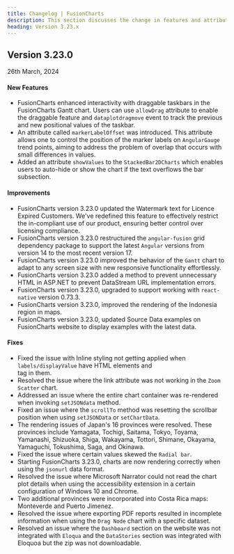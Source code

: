 ```yaml
---
title: Changelog | FusionCharts
description: This section discusses the change in features and attributes with the latest released version.
heading: Version 3.23.x
---
```


<h2 class="sub-heading">Version 3.23.0</h2>

<p class="release-date">26th March, 2024</p>


<h4>New Features</h4>

- FusionCharts enhanced interactivity with draggable taskbars in the FusionCharts Gantt chart. Users can use `allowDrag` attribute to enable the draggable feature and `dataplotdragmove` event to track the previous and new positional values of the taskbar.
- An attribute called `markerLabelOffset` was introduced. This attribute allows one to control the position of the marker labels on `AngularGauge` trend points, aiming to address the problem of overlap that occurs with small differences in values.
- Added an attribute `showValues` to the `StackedBar2DCharts` which enables users to auto-hide or show the chart if the text overflows the bar subsection.

<h4>Improvements</h4>

- FusionCharts version 3.23.0 updated the Watermark text for Licence Expired Customers. We've redefined this feature to effectively restrict the in-compliant use of our product, ensuring better control over licensing compliance.
- FusionCharts version 3.23.0 restructured the `angular-fusion` grid dependency package to support the latest `Angular` versions from version 14 to the most recent version 17.
- FusionCharts version 3.23.0 improved the behavior of the `Gantt` chart to adapt to any screen size with new responsive functionality effortlessly.
- FusionCharts version 3.23.0 added a method to prevent unnecessary HTML in ASP.NET to prevent DataStream URL implementation errors.
- FusionCharts version 3.23.0, upgraded to support working with `react-native` version 0.73.3.
- FusionCharts version 3.23.0, improved the rendering of the Indonesia region in maps.
- FusionCharts version 3.23.0, updated Source Data examples on FusionCharts website to display examples with the latest data.

<h4>Fixes</h4>

- Fixed the issue with Inline styling not getting applied when `labels/displayValue` have HTML elements and <br> tag in them.
- Resolved the issue where the link attribute was not working in the `Zoom Scatter` chart.
- Addressed an issue where the entire chart container was re-rendered when invoking `setJSONdata` method.
- Fixed an issue where the `scrollTo` method was resetting the scrollbar position when using `setJSONData` or `setChartData`.
- The rendering issues of Japan's 16 provinces were resolved. These provinces include Yamagata, Tochigi, Saitama, Tokyo, Toyama, Yamanashi, Shizuoka, Shiga, Wakayama, Tottori, Shimane, Okayama, Yamaguchi, Tokushima, Saga, and Okinawa.
- Fixed the issue where certain values skewed the `Radial bar`.
- Starting FusionCharts 3.23.0, charts are now rendering correctly when using the `jsonurl` data format.
- Resolved the issue where Microsoft Narrator could not read the chart plot details when using the accessibility extension in a certain configuration of Windows 10 and Chrome.
- Two additional provinces were incorporated into Costa Rica maps: Monteverde and Puerto Jimenez.
- Resolved the issue where exporting PDF reports resulted in incomplete information when using the `Drag Node` chart with a specific dataset.
- Resolved an issue where the `Dashboard` section on the website was not integrated with `Eloqua` and the `DataStories` section was integrated with Eloquoa but the zip was not downloadable.
